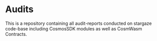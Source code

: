 # Audits
This is a repository containing all audit-reports conducted on stargaze code-base including CosmosSDK modules as well as CosmWasm Contracts.

